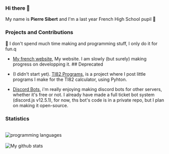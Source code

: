 ### Hi there 👋
My name is **Pierre Sibert** and I'm a last year French High School pupil 🏢

### Projects and Contributions
📍 I don't spend much time making and programming stuff, I only do it for fun.q

  - [My french website](https://pierronus.com), My website. I am slowly (but surely) making progress on developping it. ## Deprecated
  
  -  (I didn't start yet).
     [TI82 Programs](https://github.com/Pierronus/ti-calculator-programs), is a project where I post little programs I make for the TI82 calculator, using Pyhton.
     
  - [Discord Bots](https://github.com/Pierronus/discord-bots), i'm really enjoying making discord bots for other servers, whether it's free or not. I already have made a full  ticket bot system (discord.js v12.5.1), for now, ths bot's code is in a private repo, but I plan on making it open-source.
     
### Statistics
<br>![programming languages](https://github-readme-stats.vercel.app/api/top-langs/?username=pierronus&hide=stars&theme=dark&show_icons=true&layout=compact)
<br />
<br />
![My github stats](https://github-readme-stats.vercel.app/api?username=pierronus&theme=dark&show_icons=true)
